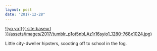 ```yaml
---
layout: post
date: "2017-12-28"
---
```


[![yo yo]({{ site.baseurl }}/assets/images/2017/tumblr_p1ot5nbLAz1r16syio1_1280-768x1024.jpg)](https://mananamanana.com/ohpiglet/wp-content/uploads/2017/12/tumblr_p1ot5nbLAz1r16syio1_1280.jpg)

Little city-dweller hipsters, scooting off to school in the fog.
